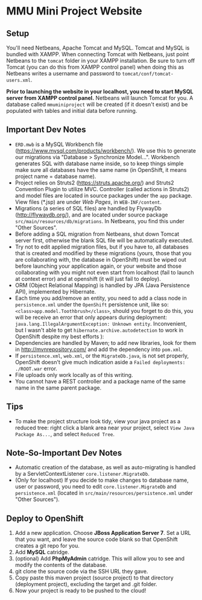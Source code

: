MMU Mini Project Website
==========================

## Setup

You'll need Netbeans, Apache Tomcat and MySQL. Tomcat and MySQL is bundled with XAMPP. When connecting Tomcat with Netbeans, just point Netbeans to the `tomcat` folder in your XAMPP installation. Be sure to turn off Tomcat (you can do this from XAMPP control panel) when doing this as Netbeans writes a username and password to `tomcat/conf/tomcat-users.xml`.

**Prior to launching the website in your localhost, you need to start MySQL server from XAMPP control panel.** Netbeans will launch Tomcat for you. A database called `mmuminiproject` will be created (if it doesn't exist) and be populated with tables and initial data before running.

## Important Dev Notes

* `ERD.mwb` is a MySQL Workbench file (https://www.mysql.com/products/workbench/). We use this to generate our migrations via "Database > Synchronize Model...". Workbench generates SQL with database name inside, so to keep things simple make sure all databases have the same name (in OpenShift, it means project name = database name).
* Project relies on Struts2 (https://struts.apache.org/) and Struts2 Convention Plugin to utilize MVC. Controller (called actions in Struts2) and model files are located in source packages under the `app` package. View files (*.jsp) are under _Web Pages_, in `WEB-INF/content`.
* Migrations (a series of SQL files) are handled by FlywayDb (http://flywaydb.org/), and are located under source package `src/main/resources/db/migrations`. In Netbeans, you find this under "Other Sources". 
* Before adding a SQL migration from Netbeans, shut down Tomcat server first, otherwise the blank SQL file will be automatically executed.
* Try not to edit applied migration files, but if you have to, all databases that is created and modified by these migrations (yours, those that you are collaborating with, the database in OpenShift) must be wiped out before launching your application again, or your website and those collaborating with you might not even start from localhost (fail to launch at context error) and at openshift (it will just fail to deploy).
* ORM (Object Relational Mapping) is handled by JPA (Java Persistence API), implemented by Hibernate. 
* Each time you add/remove an entity, you need to add a class node in `persistence.xml` under the `OpenShift` persistence unit, like so: `<class>app.model.Toothbrush</class>`, should you forget to do this, you will be receive an error that only appears during deployment: `java.lang.IllegalArgumentException: Unknown entity`. Inconvenient, but I wasn't able to get `hibernate.archive.autodetection` to work in OpenShift despite my best efforts ): 
* Dependencies are handled by Maven; to add new libraries, look for them in http://mvnrepository.com/ and add the dependency into `pom.xml`. 
* If `persistence.xml`, `web.xml`, or the `MigrateDb.java`, is not set properly, OpenShift doesn't give much indication aside a `Failed deployments: ./ROOT.war` error. 
* File uploads only work locally as of this writing.
* You cannot have a REST controller and a package name of the same name in the same parent package.

## Tips

* To make the project structure look tidy, view your java project as a reduced tree: right click a blank area near your project, select `View Java Package As...`, and select `Reduced Tree`.

## Note-So-Important Dev Notes 

* Automatic creation of the database, as well as auto-migrating is handled by a ServletContextListener `core.listener.MigrateDb`.
* (Only for localhost) If you decide to make changes to database name, user or password, you need to edit `core.listener.MigrateDb` and `persistence.xml` (located in `src/main/resources/persistence.xml` under "Other Sources"). 

## Deploy to OpenShift

1. Add a new application. Choose **JBoss Application Server 7**. Set a URL that you want, and leave the source code blank so that OpenShift creates a git repo for you. 
2. Add **MySQL** catridge.
3. (optional) Add **PhpMyAdmin** catridge. This will allow you to see and modify the contents of the database.
4. git clone the source code via the SSH URL they gave.
5. Copy paste this maven project (source project) to that directory (deployment project), excluding the target and .git folder.  
6. Now your project is ready to be pushed to the cloud!
